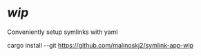 # *wip*
Conveniently setup symlinks with yaml  

cargo install --git https://github.com/malinoskj2/symlink-app-wip
